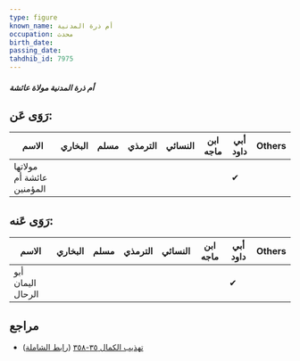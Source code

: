 ```yaml
---
type: figure
known_name: أم ذرة المدنية
occupation: محدث
birth_date:
passing_date:
tahdhib_id: 7975
---
```

##### أم ذرة المدنية مولاة عائشة

## رَوَى عَن:
| الاسم                     | البخاري | مسلم | الترمذي | النسائي | ابن ماجه | أبي داود | Others |
| ------------------------- | ------- | ---- | ------- | ------- | -------- | -------- | ------ |
| مولاتها عائشة أم المؤمنين |         |      |         |         |          | ✔        |        |
## رَوَى عَنه:
| الاسم             | البخاري | مسلم | الترمذي | النسائي | ابن ماجه | أبي داود | Others |
| ----------------- | ------- | ---- | ------- | ------- | -------- | -------- | ------ |
| أبو اليمان الرحال |         |      |         |         |          | ✔        |        |
## مراجع
- [تهذيب الكمال ٣٥-٣٥٨](obsidian://open?vault=Tahdhib-al-Kamal&file=Figures/٧٩٧٥-أم%20ذرة%20المدنية%20مولاة%20عائشة) ([رابط الشاملة](https://shamela.ws/book/3722/18957))